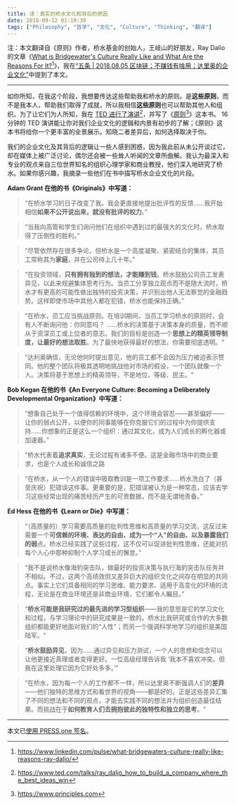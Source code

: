 ```yaml
---
title: 译：真实的桥水文化和背后的原因
date: 2018-09-12 01:19:39
tags: ["Philosophy", "哲学", "文化", "Culture", "Thinking", "翻译"]
---
```


注：本文翻译自《原则》作者，桥水基金的创始人，王岐山的好朋友，Ray Dalio 的文章《[What is Bridgewater's Culture Really Like and What Are the Reasons For It?](https://www.linkedin.com/pulse/what-bridgewaters-culture-really-like-reasons-ray-dalio/)[^1]》，我在[“五条 | 2018.08.05 区块链；不赚钱有啥用；达里奥的企业文化”](https://mp.weixin.qq.com/s?__biz=MzAxMjQwNDcxNQ==&mid=2649328969&idx=1&sn=9175a56d3f87d312718c905255fec96e&scene=21#wechat_redirect)中提到了本文。

<!-- more -->

---

如你所知，在我这个阶段，我想要传达这些帮助我和桥水的原则。是**这些原则**，而不是我本人，帮助我们取得了成就，所以我相信**这些原则**也可以帮助其他人和组织。为了让它们为人所知，我在 [TED 进行了演讲](https://www.ted.com/talks/ray_dalio_how_to_build_a_company_where_the_best_ideas_win)[^2]，并写了《[原则](https://www.principles.com)[^3]》这本书。 16 分钟的 TED 演讲能让你对我们企业文化的逻辑和内景有初步的了解；《原则》这本书将给你一个更丰富的全景展示。知晓二者差异后，如何选择取决于你。

我们的企业文化及其背后的逻辑让一些人感到困惑，因为我此前从未公开谈过它，却在媒体上被广泛讨论，偶尔还会被一些耸人听闻的文章所曲解。我认为最深入和专业的观点来自三位世界知名的组织心理学家和商业教授，他们深入地研究了桥水。如果你感兴趣，我摘录一些他们在书中描写桥水企业文化的片段。

**Adam Grant 在他的书《Originals》中写道：**

> “在桥水学习的日子改变了我。我会更直接地提出批评性的反馈......我开始相信**如果不公开说出来，就没有批评的权力**。”

> “当我向高管和学生们询问他们在组织中遇到过的最强大的文化时，桥水取得了压倒性的胜利。”

> “尽管依然存在很多争论，但桥水是一个高度凝聚、紧密结合的集体，其员工常称其为**家庭**，并在公司待上几十年。”

> “在投资领域，**只有拥有独到的想法，才能赚到钱**。桥水鼓励公司员工发表异见，以此来规避集体思考行为。当员工分享独立观点而不是随大流时，桥水才有更高的可能性做出独特的投资决策，并识别出他人无法察觉的金融趋势。这样即使市场中其他人都在犯错，桥水也能保持正确。”

> “在桥水，员工应当挑战原则。在培训期间，当员工学习桥水的原则时，会有人不断询问他：你同意吗？ ……桥水的决策基于决策本身的质量，而不顺从于资深员工或上位者的意志。我们的目标是创造一个**思想上的精英领导制度，让最好的想法取胜**。为了最快地获得最好的想法，你需要彻底透明。“

> “达利奥确信，无论他何时提出意见，他的员工都不会因为压力被迫表示赞同。他的整个团队将极其透明地挑战他对市场的假设，一个团队就像一个人。决策将基于思想上的精英领导，不是地位、等级、民主。“

**Bob Kegan 在他的书《An Everyone Culture: Becoming a Deliberately Developmental Organization》中写道：**

> “想象自己处于一个值得信赖的环境中，这个环境会容忍——甚至偏好——让你的弱点公开，以便你的同事能够在你克服它们的过程中为你提供支持……你想象的正是这么一个组织：通过其文化，成为人们成长的孵化器或加速器。”

> “桥水代表着**追求真实**，无论过程有诸多不便。这是金融市场中的商业要求，也是个人成长和诚信之路

> “在桥水，从一个人的错误中吸取教训是一项工作要求……桥水洗白了（甚至庆祝）犯错误这件事。更重要的是，犯错误被认为是一种常态，应该去学习这些经常出现的痛苦经历产生的可贵数据，而不是无谓地责备。”

**Ed Hess 在他的书《Learn or Die》中写道：**

> “（高质量的）学习需要高质量的批判性思维和高质量的学习交流，这反过来需要一个**可信赖的环境、表达的自由、成为一个“人”的自由、以及暴露我们的弱**点。桥水已经实践了这些过程，这不仅可以促进批判性思维，还能对抗每个人心中那种抑制个人学习成长的懈怠。”

> “我不是说桥水像海豹突击队，做最好的投资决策与执行海豹突击队任务并不相似。不过，这两个高绩效但又差异巨大的组织文化之间存在明显的共同点。事实上它们具备相同的学习思维、能力要求、适用于高变化的环境的流程，无论是在商业环境还是非商业环境，它们都令人瞩目。”

> “**桥水可能是我研究过的最先进的学习型组织**——我的意思是它的学习文化和过程，与学习理论中的研究成果是一致的。桥水比我研究或合作的大多数组织都能更好地面对我们的“人性”；而另一个强调科学地学习的组织是美国陆军。“

> “**桥水鼓励异见**，因为……通过异见和压力测试，一个人的思想和信念可以让他更接近真理或者变得更好。一位高级经理告诉我 ‘我本不喜欢冲突。但我在这里处理它因为它好处多多。’”

> “在桥水，因为每一个人的工作都不一样，所以达里奥不断强调人们的**差异**——他们独特的思维方式和看世界的视角——都是好的。正是这些差异汇集了不同的想法和不同的观点，才能去实践不同的想法并为组织创造最佳结果。而挑战在于**如何教育人们去拥抱彼此的独特性和独立的思考**。“



[^1]: https://www.linkedin.com/pulse/what-bridgewaters-culture-really-like-reasons-ray-dalio/
[^2]: https://www.ted.com/talks/ray_dalio_how_to_build_a_company_where_the_best_ideas_win
[^3]: https://www.principles.com

---

本文已[使用 PRESS.one 签名](https://press.one/file/v?s=a170a8f510f0ab2339f135817adb7979df380d34c6a882fe4a646019472f9a27877f8787bcaea51c81118b01b20e127fa328cf5eea1b091b1f0f76f409cdd9f90&h=68bbb834aae929d8737e42221f20cada3144deb7717071484e8025d8aa94412a&a=37bb01456229cf59e14aa19c6755a8ba2947be9b&f=P1&v=2)。